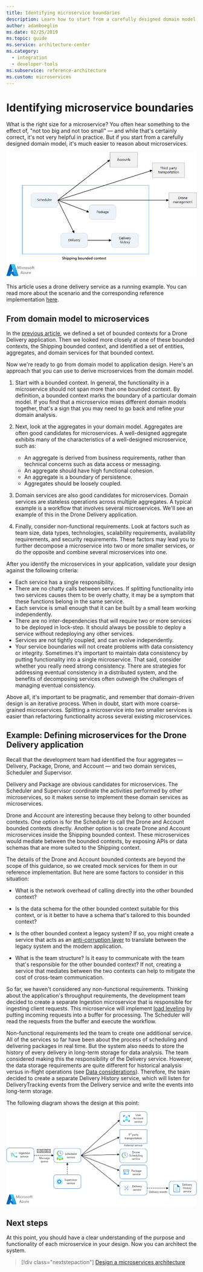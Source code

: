 ```yaml
---
title: Identifying microservice boundaries
description: Learn how to start from a carefully designed domain model to determine the right size for a microservice.
author: adamboeglin
ms.date: 02/25/2019
ms.topic: guide
ms.service: architecture-center
ms.category:
  - integration
  - developer-tools
ms.subservice: reference-architecture
ms.custom: microservices
---
```


# Identifying microservice boundaries

What is the right size for a microservice? You often hear something to the effect of, "not too big and not too small" &mdash; and while that's certainly correct, it's not very helpful in practice. But if you start from a carefully designed domain model, it's much easier to reason about microservices.

![Diagram of bounded contexts](../images/bounded-contexts.png)

This article uses a drone delivery service as a running example. You can read more about the scenario and the corresponding reference implementation [here](../design/index.md).

## From domain model to microservices

In the [previous article](./domain-analysis.md), we defined a set of bounded contexts for a Drone Delivery application. Then we looked more closely at one of these bounded contexts, the Shipping bounded context, and identified a set of entities, aggregates, and domain services for that bounded context.

Now we're ready to go from domain model to application design. Here's an approach that you can use to derive microservices from the domain model.

1. Start with a bounded context. In general, the functionality in a microservice should not span more than one bounded context. By definition, a bounded context marks the boundary of a particular domain model. If you find that a microservice mixes different domain models together, that's a sign that you may need to go back and refine your domain analysis.

2. Next, look at the aggregates in your domain model. Aggregates are often good candidates for microservices. A well-designed aggregate exhibits many of the characteristics of a well-designed microservice, such as:

    - An aggregate is derived from business requirements, rather than technical concerns such as data access or messaging.
    - An aggregate should have high functional cohesion.
    - An aggregate is a boundary of persistence.
    - Aggregates should be loosely coupled.

3. Domain services are also good candidates for microservices. Domain services are stateless operations across multiple aggregates. A typical example is a workflow that involves several microservices. We'll see an example of this in the Drone Delivery application.

4. Finally, consider non-functional requirements. Look at factors such as team size, data types, technologies, scalability requirements, availability requirements, and security requirements. These factors may lead you to further decompose a microservice into two or more smaller services, or do the opposite and combine several microservices into one.

After you identify the microservices in your application, validate your design against the following criteria:

- Each service has a single responsibility.
- There are no chatty calls between services. If splitting functionality into two services causes them to be overly chatty, it may be a symptom that these functions belong in the same service.
- Each service is small enough that it can be built by a small team working independently.
- There are no inter-dependencies that will require two or more services to be deployed in lock-step. It should always be possible to deploy a service without redeploying any other services.
- Services are not tightly coupled, and can evolve independently.
- Your service boundaries will not create problems with data consistency or integrity. Sometimes it's important to maintain data consistency by putting functionality into a single microservice. That said, consider whether you really need strong consistency. There are strategies for addressing eventual consistency in a distributed system, and the benefits of decomposing services often outweigh the challenges of managing eventual consistency.

Above all, it's important to be pragmatic, and remember that domain-driven design is an iterative process. When in doubt, start with more coarse-grained microservices. Splitting a microservice into two smaller services is easier than refactoring functionality across several existing microservices.
  
## Example: Defining microservices for the Drone Delivery application

Recall that the development team had identified the four aggregates &mdash; Delivery, Package, Drone, and Account &mdash; and two domain services, Scheduler and Supervisor.

Delivery and Package are obvious candidates for microservices. The Scheduler and Supervisor coordinate the activities performed by other microservices, so it makes sense to implement these domain services as microservices.

Drone and Account are interesting because they belong to other bounded contexts. One option is for the Scheduler to call the Drone and Account bounded contexts directly. Another option is to create Drone and Account microservices inside the Shipping bounded context. These microservices would mediate between the bounded contexts, by exposing APIs or data schemas that are more suited to the Shipping context.

The details of the Drone and Account bounded contexts are beyond the scope of this guidance, so we created mock services for them in our reference implementation. But here are some factors to consider in this situation:

- What is the network overhead of calling directly into the other bounded context?

- Is the data schema for the other bounded context suitable for this context, or is it better to have a schema that's tailored to this bounded context?

- Is the other bounded context a legacy system? If so, you might create a service that acts as an [anti-corruption layer](../../patterns/anti-corruption-layer.md) to translate between the legacy system and the modern application.

- What is the team structure? Is it easy to communicate with the team that's responsible for the other bounded context? If not, creating a service that mediates between the two contexts can help to mitigate the cost of cross-team communication.

So far, we haven't considered any non-functional requirements. Thinking about the application's throughput requirements, the development team decided to create a separate Ingestion microservice that is responsible for ingesting client requests. This microservice will implement [load leveling](../../patterns/queue-based-load-leveling.md) by putting incoming requests into a buffer for processing. The Scheduler will read the requests from the buffer and execute the workflow.

Non-functional requirements led the team to create one additional service. All of the services so far have been about the process of scheduling and delivering packages in real time. But the system also needs to store the history of every delivery in long-term storage for data analysis. The team considered making this the responsibility of the Delivery service. However, the data storage requirements are quite different for historical analysis versus in-flight operations (see [Data considerations](../design/data-considerations.md)). Therefore, the team decided to create a separate Delivery History service, which will listen for DeliveryTracking events from the Delivery service and write the events into long-term storage.

The following diagram shows the design at this point:

![Design diagram](../images/drone-delivery.png)

## Next steps

At this point, you should have a clear understanding of the purpose and functionality of each microservice in your design. Now you can architect the system.

> [!div class="nextstepaction"]
> [Design a microservices architecture](../design/index.md)
